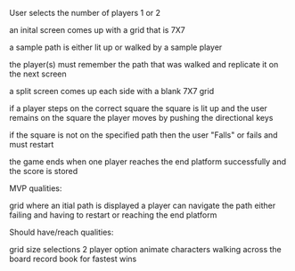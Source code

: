 
User selects the number of players 1 or 2

an inital screen comes up with a grid that is 7X7

a sample path is either lit up or walked by a sample player

the player(s) must remember the path that was walked and replicate it on the next screen

a split screen comes up each side with a blank 7X7 grid

if a player steps on the correct square the square is lit up and the user remains on the square
	the player moves by pushing the directional keys

if the square is not on the specified path then the user "Falls" or fails and must restart

the game ends when one player reaches the end platform successfully and the score is stored


MVP qualities:

grid where an itial path is displayed
a player can navigate the path either failing and having to restart or reaching the end platform

Should have/reach qualities:

grid size selections
2 player option
animate characters walking across the board
record book for fastest wins











